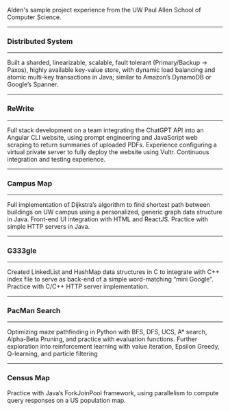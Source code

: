 Alden's sample project experience from the UW Paul Allen School of Computer Science. 

---

### Distributed System
---
Built a sharded, linearizable, scalable, fault tolerant (Primary/Backup → Paxos), highly available key-value store, with dynamic load balancing and atomic multi-key transactions in Java; similar to Amazon’s DynamoDB or Google’s Spanner.

---

### ReWrite
---
Full stack development on a team integrating the ChatGPT API into an Angular CLI website, using prompt engineering and JavaScript web scraping to return summaries of uploaded PDFs. Experience configuring a virtual private server to fully deploy the website using Vultr. Continuous integration and testing experience. 

---

### Campus Map
---
Full implementation of Dijkstra’s algorithm to find shortest path between buildings on UW campus using a personalized, generic graph data structure in Java. Front-end UI integration with HTML and ReactJS. Practice with simple HTTP servers in Java.

---

### G333gle
---
Created LinkedList and HashMap data structures in C to integrate with C++ index file to serve as back-end of a simple word-matching “mini Google”. Practice with C/C++ HTTP server implementation.

---

### PacMan Search
---
Optimizing maze pathfinding in Python with BFS, DFS, UCS, A* search, Alpha-Beta Pruning, and practice with evaluation functions. Further exploration into reinforcement learning with value iteration, Epsilon Greedy, Q-learning, and particle filtering

---

### Census Map
Practice with Java’s ForkJoinPool framework, using parallelism to compute query responses on a US population map.

